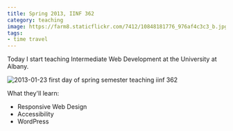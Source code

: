 ```yaml
---
title: Spring 2013, IINF 362
category: teaching
image: https://farm8.staticflickr.com/7412/10848181776_976af4c3c3_b.jpg
tags:
- time travel
---
```


Today I start teaching Intermediate Web Development at the University at Albany.

<div class="photos">
<img src="http://farm8.staticflickr.com/7412/10848181776_976af4c3c3_b.jpg" class="pop-out" alt="2013-01-23 first day of spring semester teaching iinf 362">
</div>

What they'll learn:

* Responsive Web Design
* Accessibility
* WordPress

